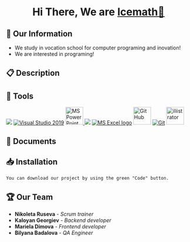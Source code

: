 <!--# 2223-9th-grade-sprint-math-games-icemath
2223-9th-grade-sprint-math-games-icemath created by GitHub Classroom-->
<h1 align="center">Hi There, We are <a href="https://github.com/codingburgas/2223-9th-grade-sprint-math-games-icemath">Icemath👋</a></h1>

<h2>🚀 Our Information </h2>

- We study in vocation school for computer programing and inovation!
- We are interested in programing!

## 📋 Description

## 🔧 Tools  
<p align="left" >
<a> <img src="https://img.icons8.com/ios-filled/50/4a90e2/c-plus-plus-logo.png"/> </a> 
<a href="https://visualstudio.microsoft.com/"><img src="https://img.icons8.com/fluency/48/000000/visual-studio.png" alt="Visual Studio 2019"/></a>
<a href="https://www.microsoft.com/en-us/microsoft-365/powerpoint"><img src="https://img.icons8.com/fluency/48/000000/microsoft-powerpoint-2019.png" alt="MS PowerPoint logo" width=48px />
	<a> <img src="https://img.icons8.com/color/48/000000/microsoft-word-2019--v2.png"/>  </a>
    <a href="https://www.microsoft.com/en-us/microsoft-365/excel"><img src="https://img.icons8.com/fluency/48/000000/microsoft-excel-2019.png" alt="MS Excel logo"/></a>
    <a href="https://git-scm.com/"><img src="https://cdn-icons-png.flaticon.com/512/25/25231.png" alt="GitHub" heigh=48px width=48px/></a>
    <a href="https://git-scm.com/"><img src="https://img.icons8.com/color/48/000000/git.png" alt="Git"/></a>
      <a> <img src="https://cdn-icons-png.flaticon.com/512/5611/5611037.png" alt="iliistrator" heigh=48px width=48px/> </a> 
  </p>
  
  ## 💼 Documents
  
  ## 📥 Installation
  ```
  You can download our project by using the green "Code" button.
  ```
   
  ## 🏆 Our Team
  
  * **Nikoleta Ruseva** - *Scrum trainer*
  * **Kaloyan Georgiev** - *Backend developer*
  * **Mariela Dimova** - *Frontend developer*
  * **Bilyana Badalova** - *QA Engineer*
